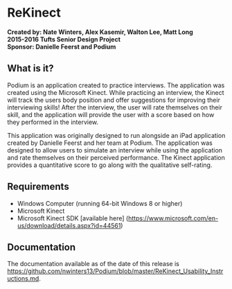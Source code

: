 # ReKinect
**Created by: Nate Winters, Alex Kasemir, Walton Lee, Matt Long**  
**2015-2016 Tufts Senior Design Project**  
**Sponsor: Danielle Feerst and Podium**  

 What is it?
  -----------
  Podium is an application created to practice interviews. The application was
  created using the Microsoft Kinect. While practicing an interview, the Kinect
  will track the users body position and offer suggestions for improving their
  interviewing skills! After the interview, the user will rate themselves on 
  their skill, and the application will provide the user with a score based on
  how they performed in the interview.

  This application was originally designed to run alongside an iPad application
  created by Danielle Feerst and her team at Podium. The application was 
  designed to allow users to simulate an interview while using the application
  and rate themselves on their perceived performance. The Kinect application
  provides a quantitative score to go along with the qualitative self-rating.

 Requirements
  ------------
  * Windows Computer (running 64-bit Windows 8 or higher) 
  * Microsoft Kinect
  * Microsoft Kinect SDK [available here]
(https://www.microsoft.com/en-us/download/details.aspx?id=44561)
  

Documentation
  -------------

  The documentation available as of the date of this release is 
  https://github.com/nwinters13/Podium/blob/master/ReKinect_Usability_Instructions.md.
